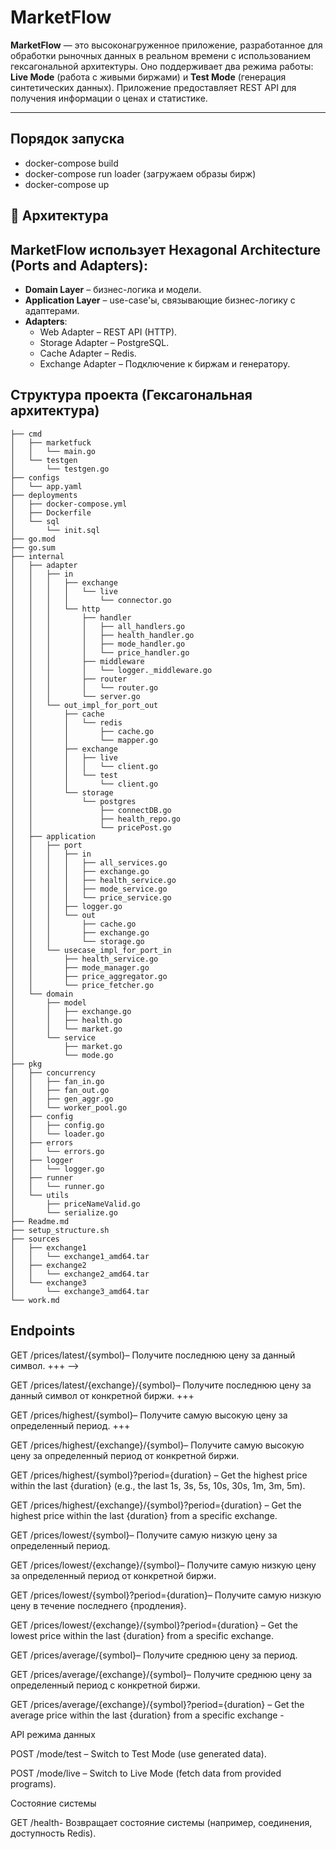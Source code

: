 # MarketFlow

**MarketFlow** — это высоконагруженное приложение, разработанное для обработки рыночных данных в реальном времени с использованием гексагональной архитектуры. Оно поддерживает два режима работы: **Live Mode** (работа с живыми биржами) и **Test Mode** (генерация синтетических данных). Приложение предоставляет REST API для получения информации о ценах и статистике.

---

## Порядок запуска
- docker-compose build
- docker-compose run loader (загружаем образы бирж)
- docker-compose up

## 📐 Архитектура

## MarketFlow использует **Hexagonal Architecture (Ports and Adapters)**:

- **Domain Layer** – бизнес-логика и модели.
- **Application Layer** – use-case'ы, связывающие бизнес-логику с адаптерами.
- **Adapters**:
  - Web Adapter – REST API (HTTP).
  - Storage Adapter – PostgreSQL.
  - Cache Adapter – Redis.
  - Exchange Adapter – Подключение к биржам и генератору.



## Структура проекта (Гексагональная архитектура)

```
├── cmd
│   ├── marketfuck
│   │   └── main.go
│   └── testgen
│       └── testgen.go
├── configs
│   └── app.yaml
├── deployments
│   ├── docker-compose.yml
│   ├── Dockerfile
│   └── sql
│       └── init.sql
├── go.mod
├── go.sum
├── internal
│   ├── adapter
│   │   ├── in
│   │   │   ├── exchange
│   │   │   │   └── live
│   │   │   │       └── connector.go
│   │   │   └── http
│   │   │       ├── handler
│   │   │       │   ├── all_handlers.go
│   │   │       │   ├── health_handler.go
│   │   │       │   ├── mode_handler.go
│   │   │       │   └── price_handler.go
│   │   │       ├── middleware
│   │   │       │   └── logger._middleware.go
│   │   │       ├── router
│   │   │       │   └── router.go
│   │   │       └── server.go
│   │   └── out_impl_for_port_out
│   │       ├── cache
│   │       │   └── redis
│   │       │       ├── cache.go
│   │       │       └── mapper.go
│   │       ├── exchange
│   │       │   ├── live
│   │       │   │   └── client.go
│   │       │   └── test
│   │       │       └── client.go
│   │       └── storage
│   │           └── postgres
│   │               ├── connectDB.go
│   │               ├── health_repo.go
│   │               └── pricePost.go
│   ├── application
│   │   ├── port
│   │   │   ├── in
│   │   │   │   ├── all_services.go
│   │   │   │   ├── exchange.go
│   │   │   │   ├── health_service.go
│   │   │   │   ├── mode_service.go
│   │   │   │   └── price_service.go
│   │   │   ├── logger.go
│   │   │   └── out
│   │   │       ├── cache.go
│   │   │       ├── exchange.go
│   │   │       └── storage.go
│   │   └── usecase_impl_for_port_in
│   │       ├── health_service.go
│   │       ├── mode_manager.go
│   │       ├── price_aggregator.go
│   │       └── price_fetcher.go
│   └── domain
│       ├── model
│       │   ├── exchange.go
│       │   ├── health.go
│       │   └── market.go
│       └── service
│           ├── market.go
│           └── mode.go
├── pkg
│   ├── concurrency
│   │   ├── fan_in.go
│   │   ├── fan_out.go
│   │   ├── gen_aggr.go
│   │   └── worker_pool.go
│   ├── config
│   │   ├── config.go
│   │   └── loader.go
│   ├── errors
│   │   └── errors.go
│   ├── logger
│   │   └── logger.go
│   ├── runner
│   │   └── runner.go
│   └── utils
│       ├── priceNameValid.go
│       └── serialize.go
├── Readme.md
├── setup_structure.sh
├── sources
│   ├── exchange1
│   │   └── exchange1_amd64.tar
│   ├── exchange2
│   │   └── exchange2_amd64.tar
│   └── exchange3
│       └── exchange3_amd64.tar
└── work.md
```


## Endpoints

GET /prices/latest/{symbol}– Получите последнюю цену за данный символ.   +++ -->

GET /prices/latest/{exchange}/{symbol}– Получите последнюю цену за данный символ от конкретной биржи. +++

GET /prices/highest/{symbol}– Получите самую высокую цену за определенный период. +++

GET /prices/highest/{exchange}/{symbol}– Получите самую высокую цену за определенный период от конкретной биржи. 

GET /prices/highest/{symbol}?period={duration} – Get the highest price within the last {duration} (e.g., the last 1s,  3s, 5s, 10s, 30s, 1m, 3m, 5m).

GET /prices/highest/{exchange}/{symbol}?period={duration} – Get the highest price within the last {duration} from a specific exchange.

GET /prices/lowest/{symbol}– Получите самую низкую цену за определенный период.

GET /prices/lowest/{exchange}/{symbol}– Получите самую низкую цену за определенный период от конкретной биржи.

GET /prices/lowest/{symbol}?period={duration}– Получите самую низкую цену в течение последнего {продления}.

GET /prices/lowest/{exchange}/{symbol}?period={duration} – Get the lowest price within the last {duration} from a specific exchange.

GET /prices/average/{symbol}– Получите среднюю цену за период.

GET /prices/average/{exchange}/{symbol}– Получите среднюю цену за определенный период с конкретной биржи.

GET /prices/average/{exchange}/{symbol}?period={duration} – Get the average price within the last {duration} from a specific exchange -


API режима данных

POST /mode/test – Switch to Test Mode (use generated data).

POST /mode/live – Switch to Live Mode (fetch data from provided programs).


Состояние системы

GET /health- Возвращает состояние системы (например, соединения, доступность Redis).


